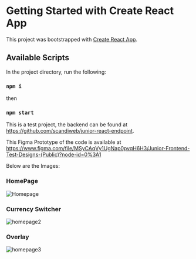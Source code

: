 # Getting Started with Create React App

This project was bootstrapped with [Create React App](https://github.com/facebook/create-react-app).

## Available Scripts

In the project directory, run the following:

### `npm i`
 then
### `npm start`
 
 This is a test project, the  backend can be found at https://github.com/scandiweb/junior-react-endpoint.
 
 This Figma Prototype of the code is  available at 
 https://www.figma.com/file/MSyCAqVy1UgNap0pvqH6H3/Junior-Frontend-Test-Designs-(Public)?node-id=0%3A1

Below are the Images:
### HomePage
![Homepage](https://github.com/haltim/Timothy-Odugbemi-Minimalistic_Storefront-/assets/80194718/0833c71a-b448-4dcd-9096-6f7c2d9efe76)
### Currency Switcher
![homepage2](https://github.com/haltim/Timothy-Odugbemi-Minimalistic_Storefront-/assets/80194718/38b77d8d-32fb-49f5-b7a6-55f5f6877580)
### Overlay
![homepage3](https://github.com/haltim/Timothy-Odugbemi-Minimalistic_Storefront-/assets/80194718/687bde4b-dd6d-438c-920c-08eab1a3650c)



